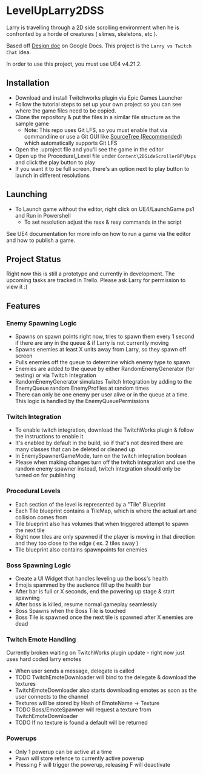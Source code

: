 # LevelUpLarry2DSS
Larry is travelling through a 2D side scrolling environment when he is confronted by a horde of creatures ( slimes, skeletons, etc ).  

Based off [Design doc](https://docs.google.com/document/d/1iMpK-hJsFLI4GPMWzvPedDiAtvYZl5U48OwvbeyLm2I/edit#heading=h.19u0nz2irg77) on Google Docs.  This project is the `Larry vs Twitch Chat` idea.

In order to use this project, you must use UE4 v4.21.2.

## Installation

 - Download and install Twitchworks plugin via Epic Games Launcher
 - Follow the tutorial steps to set up your own project so you can see where the game files need to be copied.  
 - Clone the repository & put the files in a similar file structure as the sample game
   - Note: This repo uses Git LFS, so you must enable that via commandline or use a Git GUI like [SourceTree (Recommended)](https://www.sourcetreeapp.com/) which automatically supports Git LFS
 - Open the .uproject file and you'll see the game in the editor
 - Open up the Procedural_Level file under `Content\2DSideScrollerBP\Maps` and click the play button to play
 - If you want it to be full screen, there's an option next to play button to launch in different resolutions
 
## Launching
 - To Launch game without the editor, right click on UE4/LaunchGame.ps1 and Run in Powershell
   - To set resolution adjust the resx & resy commands in the script

 
See UE4 documentation for more info on how to run a game via the editor and how to publish a game.

## Project Status

Right now this is still a prototype and currently in development.  The upcoming tasks are tracked in Trello.  Please ask Larry for permission to view it :)
 
## Features
 
 ### Enemy Spawning Logic
 - Spawns on spawn points right now, tries to spawn them every 1 second if there are any in the queue & if Larry is not currently moving
 - Spawns enemies at least X units away from Larry, so they spawn off screen
 - Pulls enemies off the queue to determine which enemy type to spawn
 - Enemies are added to the queue by either RandomEnemyGenerator (for testing) or via Twitch Integration
 - RandomEnemyGenerator simulates Twitch Integration by adding to the EnemyQueue random EnemyProfiles at random times
 - There can only be one enemy per user alive or in the queue at a time.  This logic is handled by the EnemyQueuePermissions
 
 ### Twitch Integration
 - To enable twitch integration, download the TwitchWorks plugin & follow the instructions to enable it
 - It's enabled by default in the build, so if that's not desired there are many classes that can be deleted or cleaned up
 - In EnemySpawnerGameMode, turn on the twitch integration boolean
 - Please when making changes turn off the twitch integration and use the random enemy spawner instead, twitch integration should only be turned on for publishing
 
 ### Procedural Levels
 - Each section of the level is represented by a "Tile" Blueprint
 - Each Tile blueprint contains a TileMap, which is where the actual art and collision comes from
 - Tile blueprint also has volumes that when triggered attempt to spawn the next tile
 - Right now tiles are only spawned if the player is moving in that direction and they too close to the edge ( ex. 2 tiles away )
 - Tile blueprint also contains spawnpoints for enemies
 
  ### Boss Spawning Logic
 - Create a UI Widget that handles leveling up the boss's health
 - Emojis spammed by the audience fill up the health bar
 - After bar is full or X seconds, end the powering up stage & start spawning
 - After boss is killed, resume normal gameplay seamlessly
 - Boss Spawns when the Boss Tile is touched
 - Boss Tile is spawned once the next tile is spawned after X enemies are dead
 
 ### Twitch Emote Handling
 
 Currently broken waiting on TwitchWorks plugin update - right now just uses hard coded larry emotes
 
 - When user sends a message, delegate is called
 - TODO TwitchEmoteDownloader will bind to the delegate & download the textures
 - TwitchEmoteDownloader also starts downloading emotes as soon as the user connects to the channel
 - Textures will be stored by Hash of EmoteName -> Texture 
 - TODO Boss/EmoteSpawner will request a texture from TwitchEmoteDownloader
 - TODO If no texture is found a default will be returned
 
 ### Powerups
 - Only 1 powerup can be active at a time
 - Pawn will store refence to currently active powerup
 - Pressing F will trigger the powerup, releasing F will deactivate

